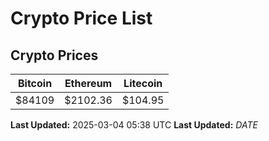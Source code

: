 # Crypto Price List

## Crypto Prices
| Bitcoin | Ethereum | Litecoin |
| ------- | -------- | -------- |
| $84109 | $2102.36 | $104.95 |
**Last Updated:** 2025-03-04 05:38 UTC
**Last Updated:** $DATE$

